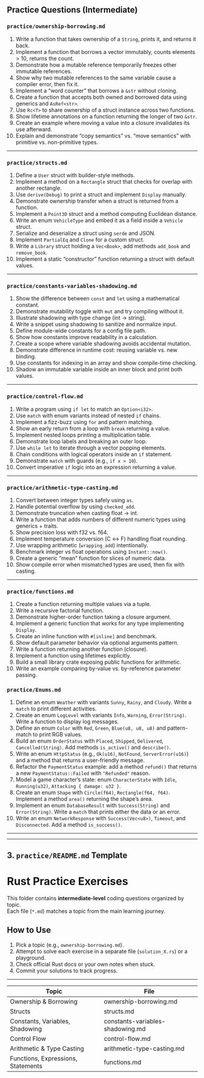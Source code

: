
## Practice Questions (Intermediate)

### `practice/ownership-borrowing.md`

1. Write a function that takes ownership of a `String`, prints it, and returns it back.
2. Implement a function that borrows a vector immutably, counts elements > 10, returns the count.
3. Demonstrate how a mutable reference temporarily freezes other immutable references.
4. Show why two mutable references to the same variable cause a compiler error, then fix it.
5. Implement a “word counter” that borrows a `&str` without cloning.
6. Create a function that accepts both owned and borrowed data using generics and `AsRef<str>`.
7. Use `Rc<T>` to share ownership of a struct instance across two functions.
8. Show lifetime annotations on a function returning the longer of two `&str`.
9. Create an example where moving a value into a closure invalidates its use afterward.
10. Explain and demonstrate “copy semantics” vs. “move semantics” with primitive vs. non-primitive types.

---

### `practice/structs.md`

1. Define a `User` struct with builder-style methods.
2. Implement a method on a `Rectangle` struct that checks for overlap with another rectangle.
3. Use `derive(Debug)` to print a struct and implement `Display` manually.
4. Demonstrate ownership transfer when a struct is returned from a function.
5. Implement a `Point3D` struct and a method computing Euclidean distance.
6. Write an enum `VehicleType` and embed it as a field inside a `Vehicle` struct.
7. Serialize and deserialize a struct using `serde` and JSON.
8. Implement `PartialEq` and `Clone` for a custom struct.
9. Write a `Library` struct holding a `Vec<Book>`, add methods `add_book` and `remove_book`.
10. Implement a static “constructor” function returning a struct with default values.

---

### `practice/constants-variables-shadowing.md`

1. Show the difference between `const` and `let` using a mathematical constant.
2. Demonstrate mutability toggle with `mut` and try compiling without it.
3. Illustrate shadowing with type change (int → string).
4. Write a snippet using shadowing to sanitize and normalize input.
5. Define module-wide constants for a config file path.
6. Show how constants improve readability in a calculation.
7. Create a scope where variable shadowing avoids accidental mutation.
8. Demonstrate difference in runtime cost: reusing variable vs. new binding.
9. Use constants for indexing in an array and show compile-time checking.
10. Shadow an immutable variable inside an inner block and print both values.

---

### `practice/control-flow.md`

1. Write a program using `if let` to match an `Option<i32>`.
2. Use `match` with enum variants instead of nested `if` chains.
3. Implement a fizz-buzz using `for` and pattern matching.
4. Show an early return from a loop with `break` returning a value.
5. Implement nested loops printing a multiplication table.
6. Demonstrate loop labels and breaking an outer loop.
7. Use `while let` to iterate through a vector popping elements.
8. Chain conditions with logical operators inside an `if` statement.
9. Demonstrate `match` with guards (e.g., `if x > 10`).
10. Convert imperative `if` logic into an expression returning a value.

---

### `practice/arithmetic-type-casting.md`

1. Convert between integer types safely using `as`.
2. Handle potential overflow by using `checked_add`.
3. Demonstrate truncation when casting float → int.
4. Write a function that adds numbers of different numeric types using generics + traits.
5. Show precision loss with f32 vs. f64.
6. Implement temperature conversion (C ↔ F) handling float rounding.
7. Use wrapping arithmetic (`wrapping_add`) intentionally.
8. Benchmark integer vs float operations using `Instant::now()`.
9. Create a generic “mean” function for slices of numeric data.
10. Show compile error when mismatched types are used, then fix with casting.

---

### `practice/functions.md`

1. Create a function returning multiple values via a tuple.
2. Write a recursive factorial function.
3. Demonstrate higher-order function taking a closure argument.
4. Implement a generic function that works for any type implementing `Display`.
5. Create an inline function with `#[inline]` and benchmark.
6. Show default parameter behavior via optional arguments pattern.
7. Write a function returning another function (closure).
8. Implement a function using lifetimes explicitly.
9. Build a small library crate exposing public functions for arithmetic.
10. Write an example comparing by-value vs. by-reference parameter passing.

### `practice/Enums.md`

1. Define an enum `Weather` with variants `Sunny`, `Rainy`, and `Cloudy`. Write a `match` to print different activities.
2. Create an enum `LogLevel` with variants `Info`, `Warning`, `Error(String)`. Write a function to display log messages.
3. Define an enum `Color` with `Red`, `Green`, `Blue(u8, u8, u8)` and pattern-match to print RGB values.
4. Build an enum `OrderStatus` with `Placed`, `Shipped`, `Delivered`, `Cancelled(String)`. Add methods `is_active()` and `describe()`.
5. Write an enum `HttpStatus` (e.g., `Ok(u16)`, `NotFound`, `ServerError(u16)`) and a method that returns a user-friendly message.
6. Refactor the `PaymentStatus` example: add a method `refund()` that returns a new `PaymentStatus::Failed` with `"Refunded"` reason.
7. Model a game character’s state: enum `CharacterState` with `Idle`, `Running(u32)`, `Attacking { damage: u32 }`.
8. Create an enum `Shape` with `Circle(f64)`, `Rectangle(f64, f64)`. Implement a method `area()` returning the shape’s area.
9. Implement an enum `DatabaseResult` with `Success(String)` and `Error(String)`. Write a `match` that prints either the data or an error.
10. Write an enum `NetworkResponse` with `Success(Vec<u8>)`, `Timeout`, and `Disconnected`. Add a method `is_success()`.

---
---

## 3. `practice/README.md` Template

# Rust Practice Exercises

This folder contains **intermediate-level** coding questions organized by topic.  
Each file (`*.md`) matches a topic from the main learning journey.
## How to Use
1. Pick a topic (e.g., `ownership-borrowing.md`).
2. Attempt to solve each exercise in a separate file (`solution_X.rs`) or a playground.
3. Check official Rust docs or your own notes when stuck.
4. Commit your solutions to track progress.

---

| Topic                        | File                        |
|------------------------------|-----------------------------|
| Ownership & Borrowing         | ownership-borrowing.md       |
| Structs                       | structs.md                  |
| Constants, Variables, Shadowing | constants-variables-shadowing.md |
| Control Flow                  | control-flow.md             |
| Arithmetic & Type Casting     | arithmetic-type-casting.md  |
| Functions, Expressions, Statements | functions.md             |
```

